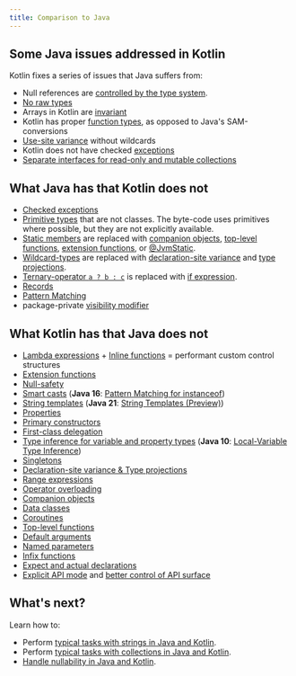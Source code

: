 ```yaml
---
title: Comparison to Java
---
```



## Some Java issues addressed in Kotlin

Kotlin fixes a series of issues that Java suffers from:

* Null references are [controlled by the type system](null-safety.md).
* [No raw types](java-interop.md#java-generics-in-kotlin)
* Arrays in Kotlin are [invariant](arrays.md)
* Kotlin has proper [function types](lambdas.md#function-types), as opposed to Java's SAM-conversions
* [Use-site variance](generics.md#use-site-variance-type-projections) without wildcards
* Kotlin does not have checked [exceptions](exceptions.md)
* [Separate interfaces for read-only and mutable collections](collections-overview.md)

## What Java has that Kotlin does not

* [Checked exceptions](exceptions.md)
* [Primitive types](basic-types.md) that are not classes. The byte-code uses primitives where possible, but they are not
    explicitly available.
* [Static members](classes.md) are replaced with [companion objects](object-declarations.md#companion-objects),
    [top-level functions](functions.md), [extension functions](extensions.md#extension-functions), or [@JvmStatic](java-to-kotlin-interop.md#static-methods).
* [Wildcard-types](generics.md) are replaced with [declaration-site variance](generics.md#declaration-site-variance) and
    [type projections](generics.md#type-projections).
* [Ternary-operator `a ? b : c`](control-flow.md#if-expression) is replaced with [if expression](control-flow.md#if-expression). 
* [Records](https://openjdk.org/jeps/395)
* [Pattern Matching](https://openjdk.org/projects/amber/design-notes/patterns/pattern-matching-for-java)
* package-private [visibility modifier](visibility-modifiers.md)

## What Kotlin has that Java does not

* [Lambda expressions](lambdas.md) + [Inline functions](inline-functions.md) = performant custom control structures
* [Extension functions](extensions.md)
* [Null-safety](null-safety.md)
* [Smart casts](typecasts.md) (**Java 16**: [Pattern Matching for instanceof](https://openjdk.org/jeps/394))
* [String templates](strings.md) (**Java 21**: [String Templates (Preview)](https://openjdk.org/jeps/430))
* [Properties](properties.md)
* [Primary constructors](classes.md)
* [First-class delegation](delegation.md)
* [Type inference for variable and property types](basic-types.md) (**Java 10**: [Local-Variable Type Inference](https://openjdk.org/jeps/286))
* [Singletons](object-declarations.md)
* [Declaration-site variance & Type projections](generics.md)
* [Range expressions](ranges.md)
* [Operator overloading](operator-overloading.md)
* [Companion objects](classes.md#companion-objects)
* [Data classes](data-classes.md)
* [Coroutines](coroutines-overview.md)
* [Top-level functions](functions.md)
* [Default arguments](functions.md#default-arguments)
* [Named parameters](functions.md#named-arguments)
* [Infix functions](functions.md#infix-notation)
* [Expect and actual declarations](multiplatform-expect-actual.md)
* [Explicit API mode](whatsnew14.md#explicit-api-mode-for-library-authors) and [better control of API surface](opt-in-requirements.md)

## What's next?

Learn how to:
* Perform [typical tasks with strings in Java and Kotlin](java-to-kotlin-idioms-strings.md).
* Perform [typical tasks with collections in Java and Kotlin](java-to-kotlin-collections-guide.md).
* [Handle nullability in Java and Kotlin](java-to-kotlin-nullability-guide.md).
